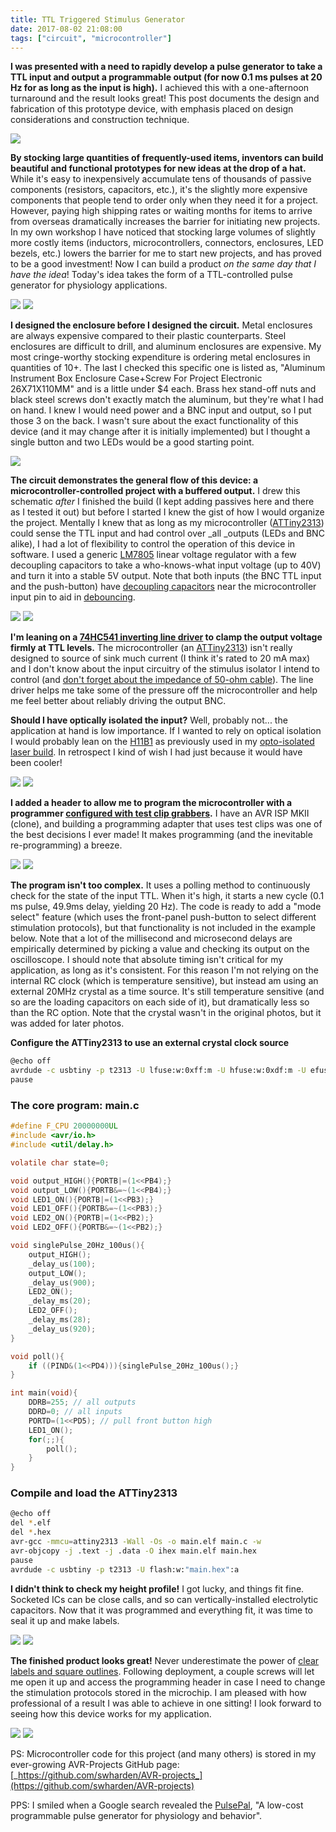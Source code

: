 ```yaml
---
title: TTL Triggered Stimulus Generator
date: 2017-08-02 21:08:00
tags: ["circuit", "microcontroller"]
---
```




__I was presented with a need to rapidly develop a pulse generator to take a TTL input and output a programmable output (for now 0.1 ms pulses at 20 Hz for as long as the input is high).__ I achieved this with a one-afternoon turnaround and the result looks great! This post documents the design and fabrication of this prototype device, with emphasis placed on design considerations and construction technique. 

<div class="text-center img-border">

![](https://swharden.com/static/2017/08/02/pics-10017.jpg)

</div>

**By stocking large quantities of frequently-used items, inventors can build beautiful and functional prototypes for new ideas at the drop of a hat.** While it's easy to inexpensively accumulate tens of thousands of passive components (resistors, capacitors, etc.), it's the slightly more expensive components that people tend to order only when they need it for a project. However, paying high shipping rates or waiting months for items to arrive from overseas dramatically increases the barrier for initiating new projects. In my own workshop I have noticed that stocking large volumes of slightly more costly items (inductors, microcontrollers, connectors, enclosures, LED bezels, etc.) lowers the barrier for me to start new projects, and has proved to be a good investment! Now I can build a product _on the same day that I have the idea_! Today's idea takes the form of a TTL-controlled pulse generator for physiology applications.

<div class="text-center img-border">

![](https://swharden.com/static/2017/08/02/pics-10000.jpg)
![](https://swharden.com/static/2017/08/02/pics-10001.jpg)

</div>

__I designed the enclosure before I designed the circuit.__ Metal enclosures are always expensive compared to their plastic counterparts. Steel enclosures are difficult to drill, and aluminum enclosures are expensive. My most cringe-worthy stocking expenditure is ordering metal enclosures in quantities of 10+. The last I checked this specific one is listed as, "Aluminum Instrument Box Enclosure Case+Screw For Project Electronic 26X71X110MM" and is a little under $4 each. Brass hex stand-off nuts and black steel screws don't exactly match the aluminum, but they're what I had on hand. I knew I would need power and a BNC input and output, so I put those 3 on the back. I wasn't sure about the exact functionality of this device (and it may change after it is initially implemented) but I thought a single button and two LEDs would be a good starting point.

<div class="text-center img-border">

![](https://swharden.com/static/2017/08/02/schem.jpg)

</div>

__The circuit demonstrates the general flow of this device: a microcontroller-controlled project with a buffered output.__ I drew this schematic _after_ I finished the build (I kept adding passives here and there as I tested it out) but before I started I knew the gist of how I would organize the project. Mentally I knew that as long as my microcontroller ([ATTiny2313](http://www.atmel.com/Images/Atmel-2543-AVR-ATtiny2313_Datasheet.pdf)) could sense the TTL input and had control over _all _outputs (LEDs and BNC alike), I had a lot of flexibility to control the operation of this device in software. I used a generic [LM7805](http://ee-classes.usc.edu/ee459/library/datasheets/LM7805.pdf) linear voltage regulator with a few decoupling capacitors to take a who-knows-what input voltage (up to 40V) and turn it into a stable 5V output. Note that both inputs (the BNC TTL input and the push-button) have [decoupling capacitors](https://en.wikipedia.org/wiki/Decoupling_capacitor) near the microcontroller input pin to aid in [debouncing](http://www.labbookpages.co.uk/electronics/debounce.html).

<div class="text-center img-border">

![](https://swharden.com/static/2017/08/02/pics-10004.jpg)
![](https://swharden.com/static/2017/08/02/pics-10003.jpg)

</div>

__I'm leaning on a [74HC541 inverting line driver](http://www.ti.com/lit/ds/symlink/cd74hct540.pdf) to clamp the output voltage firmly at TTL levels.__ The microcontroller (an [ATTiny2313](http://www.atmel.com/Images/Atmel-2543-AVR-ATtiny2313_Datasheet.pdf)) isn't really designed to source of sink much current (I think it's rated to 20 mA max) and I don't know about the input circuitry of the stimulus isolator I intend to control (and [don't forget about the impedance of 50-ohm cable](http://www.electronics-tutorials.ws/inductor/ac-inductors.html)). The line driver helps me take some of the pressure off the microcontroller and help me feel better about reliably driving the output BNC.

__Should I have optically isolated the input?__ Well, probably not... the application at hand is low importance. If I wanted to rely on optical isolation I would probably lean on the [H11B1](https://www.vishay.com/docs/83609/h11b1.pdf) as previously used in my [opto-isolated laser build](https://www.swharden.com/wp/2016-07-28-opto-isolated-laser-controller-build/). In retrospect I kind of wish I had just because it would have been cooler!

<div class="text-center img-border">

![](https://swharden.com/static/2017/08/02/pics-10008.jpg)
![](https://swharden.com/static/2017/08/02/pics-10007.jpg)

</div>

__I added a header to allow me to program the microcontroller with a programmer [configured with test clip grabbers](https://www.ebay.com/sch/i.html?_nkw=test+clip+grabber).__ I have an AVR ISP MKII (clone), and building a programming adapter that uses test clips was one of the best decisions I ever made! It makes programming (and the inevitable re-programming) a breeze.

<div class="text-center img-border">

![](https://swharden.com/static/2017/08/02/pics-10010.jpg)
![](https://swharden.com/static/2017/08/02/pics-10009.jpg)

</div>

__The program isn't too complex.__ It uses a polling method to continuously check for the state of the input TTL. When it's high, it starts a new cycle (0.1 ms pulse, 49.9ms delay, yielding 20 Hz). The code is ready to add a "mode select" feature (which uses the front-panel push-button to select different stimulation protocols), but that functionality is not included in the example below. Note that a lot of the millisecond and microsecond delays are empirically determined by picking a value and checking its output on the oscilloscope. I should note that absolute timing isn't critical for my application, as long as it's consistent. For this reason I'm not relying on the internal RC clock (which is temperature sensitive), but instead am using an external 20MHz crystal as a time source. It's still temperature sensitive (and so are the loading capacitors on each side of it), but dramatically less so than the RC option. Note that the crystal wasn't in the original photos, but it was added for later photos.

__Configure the ATTiny2313 to use an external crystal clock source__

```bash
@echo off
avrdude -c usbtiny -p t2313 -U lfuse:w:0xff:m -U hfuse:w:0xdf:m -U efuse:w:0xff:m
pause
```

### The core program: main.c

```c
#define F_CPU 20000000UL
#include <avr/io.h>
#include <util/delay.h>

volatile char state=0;

void output_HIGH(){PORTB|=(1<<PB4);}
void output_LOW(){PORTB&=~(1<<PB4);}
void LED1_ON(){PORTB|=(1<<PB3);}
void LED1_OFF(){PORTB&=~(1<<PB3);}
void LED2_ON(){PORTB|=(1<<PB2);}
void LED2_OFF(){PORTB&=~(1<<PB2);}

void singlePulse_20Hz_100us(){
    output_HIGH();
    _delay_us(100);
    output_LOW();
    _delay_us(900);
    LED2_ON();
    _delay_ms(20);
    LED2_OFF();
    _delay_ms(28);
    _delay_us(920);
}

void poll(){
    if ((PIND&(1<<PD4))){singlePulse_20Hz_100us();}
}

int main(void){
    DDRB=255; // all outputs
    DDRD=0; // all inputs
    PORTD=(1<<PD5); // pull front button high
    LED1_ON();
    for(;;){
        poll();
    }
}
```

### Compile and load the ATTiny2313

```bash
@echo off
del *.elf
del *.hex
avr-gcc -mmcu=attiny2313 -Wall -Os -o main.elf main.c -w
avr-objcopy -j .text -j .data -O ihex main.elf main.hex
pause
avrdude -c usbtiny -p t2313 -U flash:w:"main.hex":a
```

__I didn't think to check my height profile!__ I got lucky, and things fit fine. Socketed ICs can be close calls, and so can vertically-installed electrolytic capacitors. Now that it was programmed and everything fit, it was time to seal it up and make labels.

<div class="text-center img-border">

![](https://swharden.com/static/2017/08/02/pics-10014.jpg)
![](https://swharden.com/static/2017/08/02/pics-10015.jpg)

</div>

__The finished product looks great!__ Never underestimate the power of [clear labels and square outlines](http://www.qsl.net/pa2ohh/tlabels.htm). Following deployment, a couple screws will let me open it up and access the programming header in case I need to change the stimulation protocols stored in the microchip. I am pleased with how professional of a result I was able to achieve in one sitting! I look forward to seeing how this device works for my application.

<div class="text-center img-border">

![](https://swharden.com/static/2017/08/02/pics-10017.jpg)
![](https://swharden.com/static/2017/08/02/pics-10018.jpg)

</div>

PS: Microcontroller code for this project (and many others) is stored in my ever-growing AVR-Projects GitHub page: [_https://github.com/swharden/AVR-projects_](https://github.com/swharden/AVR-projects)

PPS: I smiled when a Google search revealed the [PulsePal](https://www.ncbi.nlm.nih.gov/pmc/articles/PMC4263096/pdf/fneng-07-00043.pdf), "A low-cost programmable pulse generator for physiology and behavior".